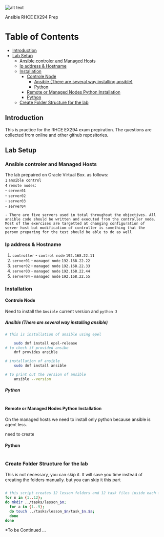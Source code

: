 ![alt text](../rhce_ex294/lab_1/ex294_PB/lab_helper_file/imgs/rhce.png)

Ansible RHCE EX294 Prep

Table of Contents
=================

   * [Introduction](#introduction)
   * [Lab Setup](#lab-setup)
      * [Ansible controler and Managed Hosts](#ansible-controler-and-managed-hosts)
      * [Ip address &amp; Hostname](#ip-address--hostname)
      * [Installation](#installation)
         * [Controle Node](#controle-node)
            * [Ansible (There are several way installing ansible)](#ansible-there-are-several-way-installing-ansible)
            * [Python](#python)
         * [Remote or Managed Nodes Python Installation](#remote-or-managed-nodes-python-installation)
         * [Python](#python-1)
      * [Create Folder Structure for the lab](#create-folder-structure-for-the-lab)

<!-- Created by https://github.com/ekalinin/github-markdown-toc -->


## Introduction
This is practice for the RHCE EX294 exam prepiration. 
The questions are collected from online and other github repositories. 

## Lab Setup
### Ansible controler and Managed Hosts
The lab prepaired on Oracle Virtual Box. as follows:</br>
    `1` `ansible control` </br>
    `4` `remote nodes`:</br>
        - `server01` </br>
        - `server02` </br>
        - `server03` </br>
        - `server04` </br>


    - There are five servers used in total throughout the objectives. All ansible code should be written and executed from the controller node. Most of the exercises are targetted at changing configuration of server host but modification of controller is something that the person preparing for the test should be able to do as well

### Ip address & Hostname

1. `controller`  - `control node`      `192.168.22.11`
1. `server01`    - `managed node`      `192.168.22.22`
1. `server02`    - `managed node`      `192.168.22.33`
1. `server03`    - `managed node`      `192.168.22.44`
1. `server04`    - `managed node`      `192.168.22.55`



### Installation

#### Controle Node
Need to install the `Ansible` current version and `python 3`

##### Ansible (There are several way installing ansible)

```bash
# this is installation of ansible using epel

    sudo dnf install epel-release
# to check if provided ansibe 
    dnf provides ansible

# installation of ansible
    sudo dnf install ansible

# to print out the version of ansible 
    ansible --version
```

##### Python
```bash

```


#### Remote or Managed Nodes Python Installation

On the managed hosts we need to install only python because ansible is agent less. 

need to create 
#### Python 

```bash

```
### Create Folder Structure for the lab

This is not necessary, you can skip it. It will save you time instead of creating the folders manually. but you can skip it this part

```bash
 
# this script creates 12 lesson folders and 12 task files inside each folder. speed up your lab but you can do it manually.
for n in {1..12}; 
do mkdir ../tasks/lesson_$n; 
  for a in {1..9};
  do touch ../tasks/lesson_$n/task_$n.$a; 
  done
done
```

*To be Continued ...




